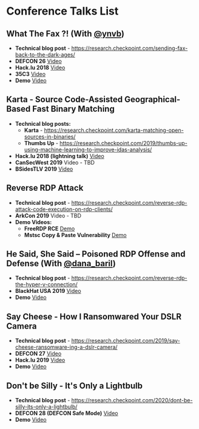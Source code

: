 # Conference Talks List
## What The Fax ?! (With [@ynvb](https://twitter.com/ynvb))
* **Technical blog post** - https://research.checkpoint.com/sending-fax-back-to-the-dark-ages/
* **DEFCON 26** [Video](https://www.youtube.com/watch?v=qLCE8spVX9Q)
* **Hack.lu 2018** [Video](https://www.youtube.com/watch?v=aahHbliwfm0)
* **35C3** [Video](https://www.youtube.com/watch?v=QlSRkUQhwjk)
* **Demo** [Video](https://www.youtube.com/watch?v=1VDZTjngNqs)

## Karta - Source Code-Assisted Geographical-Based Fast Binary Matching
* **Technical blog posts:**
  * **Karta** - https://research.checkpoint.com/karta-matching-open-sources-in-binaries/
  * **Thumbs Up** - https://research.checkpoint.com/2019/thumbs-up-using-machine-learning-to-improve-idas-analysis/
* **Hack.lu 2018 (lightning talk)** [Video](https://www.youtube.com/watch?v=MPh3dZaxVCY)
* **CanSecWest 2019** Video - TBD
* **BSidesTLV 2019** [Video](https://www.youtube.com/watch?v=7gLXblQ1YqE)

## Reverse RDP Attack
* **Technical blog post** - https://research.checkpoint.com/reverse-rdp-attack-code-execution-on-rdp-clients/
* **ArkCon 2019** Video - TBD
* **Demo Videos:**
  * **FreeRDP RCE** [Demo](https://www.youtube.com/watch?v=Z4Z3BP9gCeI)
  * **Mstsc Copy & Paste Vulnerability** [Demo](https://www.youtube.com/watch?v=F70FGv_QxDY)
 
## He Said, She Said – Poisoned RDP Offense and Defense (With [@dana_baril](https://twitter.com/dana_baril))
* **Technical blog post** - https://research.checkpoint.com/reverse-rdp-the-hyper-v-connection/
* **BlackHat USA 2019** [Video](https://www.youtube.com/watch?v=3wncyS-QOBk)
* **Demo** [Video](https://www.youtube.com/watch?v=nSGlMJqQEh0)
 
## Say Cheese - How I Ransomwared Your DSLR Camera
* **Technical blog post** - https://research.checkpoint.com/2019/say-cheese-ransomware-ing-a-dslr-camera/
* **DEFCON 27** [Video](https://www.youtube.com/watch?v=q1xTJO6ZnC0)
* **Hack.lu 2019** [Video](https://www.youtube.com/watch?v=GOtU03aqDFY)
* **Demo** [Video](https://www.youtube.com/watch?v=75fVog7MKgg)

## Don't be Silly - It's Only a Lightbulb

* **Technical blog post** - https://research.checkpoint.com/2020/dont-be-silly-its-only-a-lightbulb/
* **DEFCON 28 (DEFCON Safe Mode)** [Video](https://www.youtube.com/watch?v=iMxquCdAMWI)
* **Demo** [Video](https://www.youtube.com/watch?v=4CWU0DA__bY)
